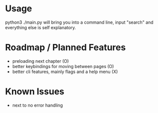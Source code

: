 # Usage
python3 ./main.py will bring you into a command line, input "search" and everything else is self explanatory. 

#
# Roadmap / Planned Features

  - preloading next chapter (O)
  - better keybindings for moving between pages (O)
  - better cli features, mainly flags and a help menu (X)
#

# Known Issues

  - next to no error handling
#
